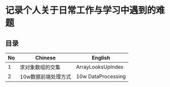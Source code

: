 # 记录个人关于日常工作与学习中遇到的难题
## 目录

No | Chinese | English 
--- | --- | ---
1 | 求对象数组的交集 | ArrayLooksUpIndex
2 | 10w数据前端处理方式 |  10w DataProcessing